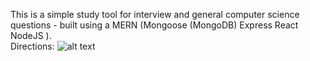 This is a simple study tool for interview and general computer science questions - built using a MERN (Mongoose (MongoDB) Express React NodeJS ). 
<br>
Directions: 
![alt text](https://i.imgur.com/a2kdGhH.png)
